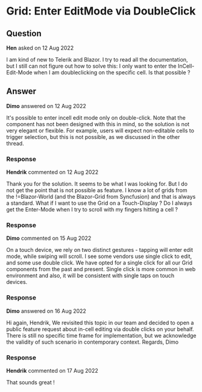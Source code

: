 # Grid: Enter EditMode via DoubleClick

## Question

**Hen** asked on 12 Aug 2022

I am kind of new to Telerik and Blazor. I try to read all the documentation, but I still can not figure out how to solve this: I only want to enter the InCell-Edit-Mode when I am doubleclicking on the specific cell. Is that possible ?

## Answer

**Dimo** answered on 12 Aug 2022

It's possible to enter incell edit mode only on double-click. Note that the component has not been designed with this in mind, so the solution is not very elegant or flexible. For example, users will expect non-editable cells to trigger selection, but this is not possible, as we discussed in the other thread.

### Response

**Hendrik** commented on 12 Aug 2022

Thank you for the solution. It seems to be what I was looking for. But I do not get the point that is not possible as feature. I know a lot of grids from the !=Blazor-World (and the Blazor-Grid from Syncfusion) and that is always a standard. What if I want to use the Grid on a Touch-Display ? Do I always get the Enter-Mode when I try to scroll with my fingers hitting a cell ?

### Response

**Dimo** commented on 15 Aug 2022

On a touch device, we rely on two distinct gestures - tapping will enter edit mode, while swiping will scroll. I see some vendors use single click to edit, and some use double click. We have opted for a single click for all our Grid components from the past and present. Single click is more common in web environment and also, it will be consistent with single taps on touch devices.

### Response

**Dimo** answered on 16 Aug 2022

Hi again, Hendrik, We revisited this topic in our team and decided to open a public feature request about in-cell editing via double clicks on your behalf. There is still no specific time frame for implementation, but we acknowledge the validity of such scenario in contemporary context. Regards, Dimo

### Response

**Hendrik** commented on 17 Aug 2022

That sounds great !
